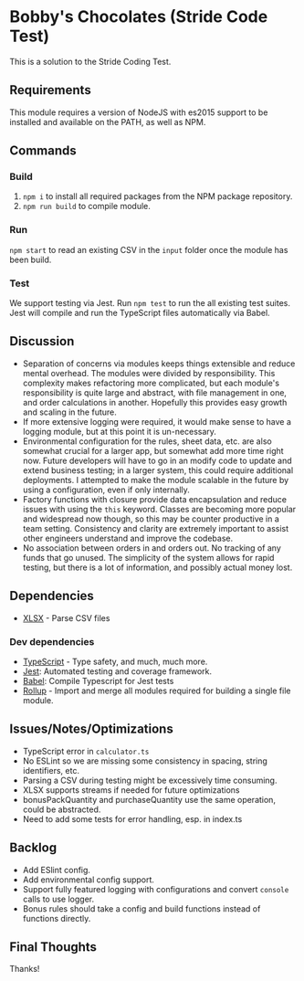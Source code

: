 # Bobby's Chocolates (Stride Code Test)
This is a solution to the Stride Coding Test.

## Requirements
This module requires a version of NodeJS with es2015 support to be installed and available on the PATH, as well as NPM.

## Commands
### Build
1) `npm i` to install all required packages from the NPM package repository.
2) `npm run build` to compile module.

### Run
`npm start` to read an existing CSV in the `input` folder once the module has been build.

### Test
We support testing via Jest.  Run `npm test` to run the all existing test suites.
Jest will compile and run the TypeScript files automatically via Babel.

## Discussion
 - Separation of concerns via modules keeps things extensible and reduce mental overhead.  The modules were divided by responsibility.  This complexity makes refactoring more complicated, but each module's responsibility is quite large and abstract, with file management in one, and order calculations in another.  Hopefully this provides easy growth and scaling in the future.  
 -  If more extensive logging were required, it would make sense to have a logging module, but at this point it is un-necessary.  
 -  Environmental configuration for the rules, sheet data, etc. are also somewhat crucial for a larger app, but somewhat add more time right now.  Future developers will have to go in an modify code to update and extend business testing; in a larger system, this could require additional deployments. I attempted to make the module scalable in the future by using a configuration, even if only internally.
 - Factory functions with closure provide data encapsulation and reduce issues with using the `this` keyword.  Classes are becoming more popular and widespread now though, so this may be counter productive in a team setting.  Consistency and clarity are extremely important to assist other engineers understand and improve the codebase.
 - No association between orders in and orders out.  No tracking of any funds that go unused.  The simplicity of the system allows for rapid testing, but there is a lot of information, and possibly actual money lost.
 
## Dependencies
- [XLSX](https://docs.sheetjs.com/#json) - Parse CSV files

### Dev dependencies
- [TypeScript](https://www.typescriptlang.org/) - Type safety, and much, much more.
- [Jest](https://jestjs.io/docs/en): Automated testing and coverage framework.
- [Babel](https://babeljs.io/): Compile Typescript for Jest tests
- [Rollup](https://rollupjs.org/guide/en) - Import and merge all modules required for building a single file module.

## Issues/Notes/Optimizations
- TypeScript error in `calculator.ts`
- No ESLint so we are missing some consistency in spacing, string identifiers, etc.
- Parsing a CSV during testing might be excessively time consuming.
- XLSX supports streams if needed for future optimizations
- bonusPackQuantity and purchaseQuantity use the same operation, could be abstracted.
- Need to add some tests for error handling, esp. in index.ts

## Backlog
- Add ESlint config.
- Add environmental config support.
- Support fully featured logging with configurations and convert `console` calls to use logger.
- Bonus rules should take a config and build functions instead of functions directly.

## Final Thoughts
Thanks!